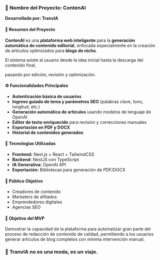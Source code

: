 

### 🧠 **Nombre del Proyecto: ContenAI**

**Desarrollado por: TranvIA**

#### 🎯 **Resumen del Proyecto**

**ContenAI** es una **plataforma web inteligente** para la **generación automática de contenido editorial**, enfocada especialmente en la creación de artículos optimizados para **blogs de nicho**.&#x20;

El sistema asiste al usuario desde la idea inicial hasta la descarga del contenido final,&#x20;

pasando por edición, revisión y optimización.

#### ⚙️ **Funcionalidades Principales**

* **Autenticación básica de usuarios**
* **Ingreso guiado de tema y parámetros SEO** (palabras clave, tono, longitud, etc.)
* **Generación automática de artículos** usando modelos de lenguaje de OpenAI
* **Editor de texto enriquecido** para revisión y correcciones manuales
* **Exportación en PDF y DOCX**
* **Historial de contenidos generados**

#### 🧩 **Tecnologías Utilizadas**

* **Frontend:** Next.js + React + TailwindCSS
* **Backend:** NestJS con TypeScript
* **IA Generativa:** OpenAI API
* **Exportación:** Bibliotecas para generación de PDF/DOCX

#### 👥 **Público Objetivo**

* Creadores de contenido
* Marketers de afiliados
* Emprendedores digitales
* Agencias SEO

#### 🚀 **Objetivo del MVP**

Demostrar la capacidad de la plataforma para automatizar gran parte del proceso de redacción de contenido de calidad, 
permitiendo a los usuarios generar artículos de blog completos con mínima intervención manual.

### 🚊 **TranvIA no es una moda, es un viaje.**